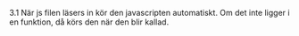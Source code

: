 3.1 När js filen läsers in kör den javascripten automatiskt. Om det inte ligger i en funktion, då körs den när den blir kallad. 